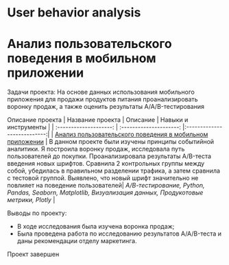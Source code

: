 # User behavior analysis

# Анализ пользовательского поведения в мобильном приложении
 
Задачи проекта: 
На основе данных использования мобильного приложения для продажи продуктов питания проанализировать воронку продаж, а также оценить результаты A/A/B-тестирования 

 Описание проекта
| Название проекта | Описание | Навыки и инструменты  |
| :--------------------: | :---------------------: |:---------------------------:|
| [Анализ пользовательского поведения в мобильном приложении](https://github.com/ekaterina-zakharova/Yandex_Practicum/blob/main/User%20behavior%20analysis/Анализ%20пользовательского%20поведения%20в%20мобильном%20приложении.ipynb) | В данном проекте были изучены принципы событийной аналитики. Я построила воронку продаж, исследовала путь пользователей до покупки. Проанализировала результаты A/B-теста введения новых шрифтов. Сравнила 2 контрольных группы между собой, убедилась в правильном разделении трафика, а затем сравнила с тестовой группой. Выявлено, что новый шрифт значительно не повлияет на поведение пользователей| *А/В-тестирование, Python, Pandas, Seaborn, Matplotlib, Визуализация данных, Продукотовые метрики, Plotly* |

Выводы по проекту:
   - В ходе исследования была изучена воронка продаж;
   - Была проведена работа по исследованию результатов A/A/B-теста и даны рекомендации отделу маркетинга.

Проект завершен
